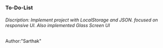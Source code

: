 <h3>To-Do-List</h3>
<h6>Discription: Implement project with LocalStorage and JSON. focused on responsive UI. Also implemented Glass Screen UI</h6>
<p>Author:"Sarthak"</p>
